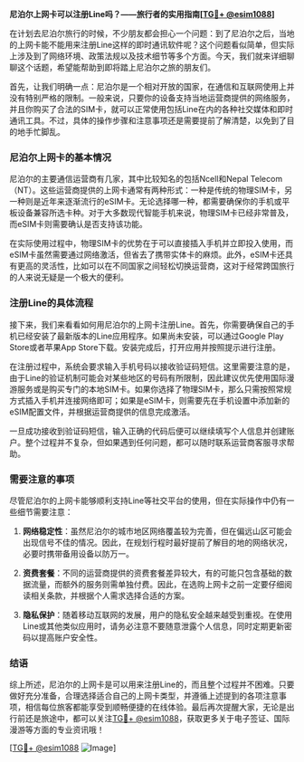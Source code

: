 **尼泊尔上网卡可以注册Line吗？——旅行者的实用指南[[TG💪+ @esim1088](https://t.me/s/esim1088)]**

在计划去尼泊尔旅行的时候，不少朋友都会担心一个问题：到了尼泊尔之后，当地的上网卡能不能用来注册Line这样的即时通讯软件呢？这个问题看似简单，但实际上涉及到了网络环境、政策法规以及技术细节等多个方面。今天，我们就来详细聊聊这个话题，希望能帮助到即将踏上尼泊尔之旅的朋友们。

首先，让我们明确一点：尼泊尔是一个相对开放的国家，在通信和互联网使用上并没有特别严格的限制。一般来说，只要你的设备支持当地运营商提供的网络服务，并且你购买了合法的SIM卡，就可以正常使用包括Line在内的各种社交媒体和即时通讯工具。不过，具体的操作步骤和注意事项还是需要提前了解清楚，以免到了目的地手忙脚乱。

### 尼泊尔上网卡的基本情况

尼泊尔的主要通信运营商有几家，其中比较知名的包括Ncell和Nepal Telecom（NT）。这些运营商提供的上网卡通常有两种形式：一种是传统的物理SIM卡，另一种则是近年来逐渐流行的eSIM卡。无论选择哪一种，都需要确保你的手机或平板设备兼容所选卡种。对于大多数现代智能手机来说，物理SIM卡已经非常普及，而eSIM卡则需要确认是否支持该功能。

在实际使用过程中，物理SIM卡的优势在于可以直接插入手机并立即投入使用，而eSIM卡虽然需要通过网络激活，但省去了携带实体卡的麻烦。此外，eSIM卡还具有更高的灵活性，比如可以在不同国家之间轻松切换运营商，这对于经常跨国旅行的人来说无疑是一个极大的便利。

### 注册Line的具体流程

接下来，我们来看看如何用尼泊尔的上网卡注册Line。首先，你需要确保自己的手机已经安装了最新版本的Line应用程序。如果尚未安装，可以通过Google Play Store或者苹果App Store下载。安装完成后，打开应用并按照提示进行注册。

在注册过程中，系统会要求输入手机号码以接收验证码短信。这里需要注意的是，由于Line的验证机制可能会对某些地区的号码有所限制，因此建议优先使用国际漫游服务或是购买专门的本地SIM卡。如果你选择了物理SIM卡，那么只需按照常规方式插入手机并连接网络即可；如果是eSIM卡，则需要先在手机设置中添加新的eSIM配置文件，并根据运营商提供的信息完成激活。

一旦成功接收到验证码短信，输入正确的代码后便可以继续填写个人信息并创建账户。整个过程并不复杂，但如果遇到任何问题，都可以随时联系运营商客服寻求帮助。

### 需要注意的事项

尽管尼泊尔的上网卡能够顺利支持Line等社交平台的使用，但在实际操作中仍有一些细节需要注意：

1. **网络稳定性**：虽然尼泊尔的城市地区网络覆盖较为完善，但在偏远山区可能会出现信号不佳的情况。因此，在规划行程时最好提前了解目的地的网络状况，必要时携带备用设备以防万一。
   
2. **资费套餐**：不同的运营商提供的资费套餐差异较大，有的可能只包含基础的数据流量，而额外的服务则需单独付费。因此，在选购上网卡之前一定要仔细阅读相关条款，并根据个人需求选择合适的方案。

3. **隐私保护**：随着移动互联网的发展，用户的隐私安全越来越受到重视。在使用Line或其他类似应用时，请务必注意不要随意泄露个人信息，同时定期更新密码以提高账户安全性。

### 结语

综上所述，尼泊尔的上网卡是可以用来注册Line的，而且整个过程并不困难。只要做好充分准备，合理选择适合自己的上网卡类型，并遵循上述提到的各项注意事项，相信每位旅客都能享受到顺畅便捷的在线体验。最后再次提醒大家，无论是出行前还是旅途中，都可以关注[TG💪+ @esim1088](https://t.me/s/esim1088)，获取更多关于电子签证、国际漫游等方面的专业资讯哦！

[[TG💪+ @esim1088](https://t.me/s/esim1088) ![Image](https://i.postimg.cc/4NQfJmqS/Snipaste-2025-05-13-00-14-12.png)]